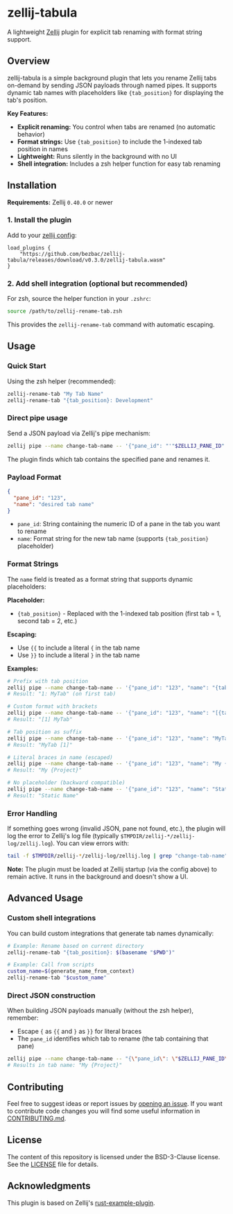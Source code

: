 # zellij-tabula

A lightweight [Zellij](https://zellij.dev) plugin for explicit tab renaming with format string support.

## Overview

zellij-tabula is a simple background plugin that lets you rename Zellij tabs on-demand by sending JSON payloads through named pipes. It supports dynamic tab names with placeholders like `{tab_position}` for displaying the tab's position.

**Key Features:**
- **Explicit renaming:** You control when tabs are renamed (no automatic behavior)
- **Format strings:** Use `{tab_position}` to include the 1-indexed tab position in names
- **Lightweight:** Runs silently in the background with no UI
- **Shell integration:** Includes a zsh helper function for easy tab renaming

## Installation

**Requirements:** Zellij `0.40.0` or newer

### 1. Install the plugin

Add to your [zellij config](https://zellij.dev/documentation/configuration.html):

```kdl
load_plugins {
    "https://github.com/bezbac/zellij-tabula/releases/download/v0.3.0/zellij-tabula.wasm"
}
```

### 2. Add shell integration (optional but recommended)

For zsh, source the helper function in your `.zshrc`:

```bash
source /path/to/zellij-rename-tab.zsh
```

This provides the `zellij-rename-tab` command with automatic escaping.

## Usage

### Quick Start

Using the zsh helper (recommended):

```bash
zellij-rename-tab "My Tab Name"
zellij-rename-tab "{tab_position}: Development"
```

### Direct pipe usage

Send a JSON payload via Zellij's pipe mechanism:

```bash
zellij pipe --name change-tab-name -- '{"pane_id": "'"$ZELLIJ_PANE_ID"'", "name": "My Tab"}'
```

The plugin finds which tab contains the specified pane and renames it.

### Payload Format

```json
{
  "pane_id": "123",
  "name": "desired tab name"
}
```

- `pane_id`: String containing the numeric ID of a pane in the tab you want to rename
- `name`: Format string for the new tab name (supports `{tab_position}` placeholder)

### Format Strings

The `name` field is treated as a format string that supports dynamic placeholders:

**Placeholder:**
- `{tab_position}` - Replaced with the 1-indexed tab position (first tab = 1, second tab = 2, etc.)

**Escaping:**
- Use `{{` to include a literal `{` in the tab name
- Use `}}` to include a literal `}` in the tab name

**Examples:**

```bash
# Prefix with tab position
zellij pipe --name change-tab-name -- '{"pane_id": "123", "name": "{tab_position}: MyTab"}'
# Result: "1: MyTab" (on first tab)

# Custom format with brackets
zellij pipe --name change-tab-name -- '{"pane_id": "123", "name": "[{tab_position}] MyTab"}'
# Result: "[1] MyTab"

# Tab position as suffix
zellij pipe --name change-tab-name -- '{"pane_id": "123", "name": "MyTab [{tab_position}]"}'
# Result: "MyTab [1]"

# Literal braces in name (escaped)
zellij pipe --name change-tab-name -- '{"pane_id": "123", "name": "My {{Project}}"}'
# Result: "My {Project}"

# No placeholder (backward compatible)
zellij pipe --name change-tab-name -- '{"pane_id": "123", "name": "Static Name"}'
# Result: "Static Name"
```

### Error Handling

If something goes wrong (invalid JSON, pane not found, etc.), the plugin will log the error to Zellij's log file (typically `$TMPDIR/zellij-*/zellij-log/zellij.log`). You can view errors with:

```bash
tail -f $TMPDIR/zellij-*/zellij-log/zellij.log | grep "change-tab-name"
```

**Note:** The plugin must be loaded at Zellij startup (via the config above) to remain active. It runs in the background and doesn't show a UI.

## Advanced Usage

### Custom shell integrations

You can build custom integrations that generate tab names dynamically:

```bash
# Example: Rename based on current directory
zellij-rename-tab "{tab_position}: $(basename "$PWD")"

# Example: Call from scripts
custom_name=$(generate_name_from_context)
zellij-rename-tab "$custom_name"
```

### Direct JSON construction

When building JSON payloads manually (without the zsh helper), remember:
- Escape `{` as `{{` and `}` as `}}` for literal braces
- The `pane_id` identifies which tab to rename (the tab containing that pane)

```bash
zellij pipe --name change-tab-name -- "{\"pane_id\": \"$ZELLIJ_PANE_ID\", \"name\": \"My {{Project}}\"}"
# Results in tab name: "My {Project}"
```

## Contributing

Feel free to suggest ideas or report issues by [opening an issue](https://github.com/bezbac/zellij-tabula/issues/new).
If you want to contribute code changes you will find some useful information in [CONTRIBUTING.md](CONTRIBUTING.md).

## License

The content of this repository is licensed under the BSD-3-Clause license. See the [LICENSE](LICENSE) file for details.

## Acknowledgments

This plugin is based on Zellij's [rust-example-plugin](https://github.com/zellij-org/rust-plugin-example).

